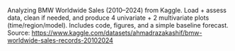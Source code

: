 Analyzing BMW Worldwide Sales (2010–2024) from Kaggle. Load + assess data, clean if needed, and produce 4 univariate + 2 multivariate plots (time/region/model). Includes code, figures, and a simple baseline forecast. Source: https://www.kaggle.com/datasets/ahmadrazakashif/bmw-worldwide-sales-records-20102024
